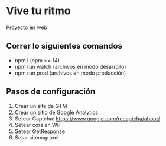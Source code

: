 # Vive tu ritmo
Proyecto en web

## Correr lo siguientes comandos

- npm i (npm >= 14)
- npm run watch (archivos en modo desarrollo)
- npm run prod (archivos en modo producción)

## Pasos de configuración

1. Crear un site de GTM
2. Crear un sitio de Google Analytics
3. Setear Captcha: https://www.google.com/recaptcha/about/
4. Setear cors en WP
5. Setear GetResponse
6. Setar sitemap.xml
